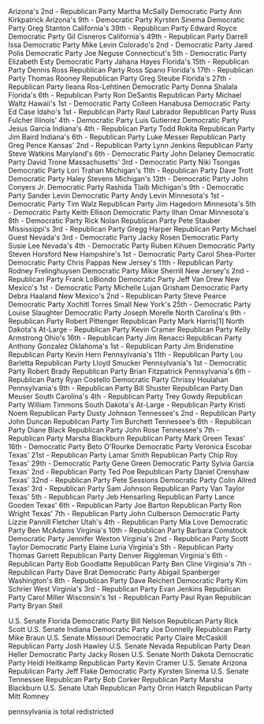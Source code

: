 Arizona's 2nd -	Republican Party Martha McSally	Democratic Party  Ann Kirkpatrick
Arizona's 9th -	Democratic Party  Kyrsten Sinema	Democratic Party  Greg Stanton
California's 39th -	Republican Party Edward Royce	Democratic Party  Gil Cisneros
California's 49th -	Republican Party Darrell Issa	Democratic Party  Mike Levin
Colorado's 2nd -	Democratic Party  Jared Polis	Democratic Party  Joe Neguse
Connecticut's 5th -	Democratic Party  Elizabeth Esty	Democratic Party  Jahana Hayes
Florida's 15th -	Republican Party Dennis Ross	Republican Party Ross Spano
Florida's 17th -	Republican Party Thomas Rooney	Republican Party Greg Steube
Florida's 27th -	Republican Party Ileana Ros-Lehtinen	Democratic Party  Donna Shalala
Florida's 6th -	Republican Party Ron DeSantis	Republican Party Michael Waltz
Hawaii's 1st -	Democratic Party  Colleen Hanabusa	Democratic Party  Ed Case
Idaho's 1st -	Republican Party Raul Labrador	Republican Party Russ Fulcher
Illinois' 4th -	Democratic Party  Luis Gutierrez	Democratic Party  Jesus Garcia
Indiana's 4th -	Republican Party Todd Rokita	Republican Party Jim Baird
Indiana's 6th -	Republican Party Luke Messer	Republican Party Greg Pence
Kansas' 2nd -	Republican Party Lynn Jenkins	Republican Party Steve Watkins
Maryland's 6th -	Democratic Party  John Delaney	Democratic Party  David Trone
Massachusetts' 3rd -	Democratic Party  Niki Tsongas	Democratic Party  Lori Trahan
Michigan's 11th -	Republican Party Dave Trott	Democratic Party  Haley Stevens
Michigan's 13th -	Democratic Party  John Conyers Jr.	Democratic Party  Rashida Tlaib
Michigan's 9th -	Democratic Party  Sander Levin	Democratic Party  Andy Levin
Minnesota's 1st -	Democratic Party  Tim Walz	Republican Party Jim Hagedorn
Minnesota's 5th -	Democratic Party  Keith Ellison	Democratic Party  Ilhan Omar
Minnesota's 8th -	Democratic Party  Rick Nolan	Republican Party Pete Stauber
Mississippi's 3rd -	Republican Party Gregg Harper	Republican Party Michael Guest
Nevada's 3rd -	Democratic Party  Jacky Rosen	Democratic Party  Susie Lee
Nevada's 4th -	Democratic Party  Ruben Kihuen	Democratic Party  Steven Horsford
New Hampshire's 1st -	Democratic Party  Carol Shea-Porter	Democratic Party  Chris Pappas
New Jersey's 11th -	Republican Party Rodney Frelinghuysen	Democratic Party  Mikie Sherrill
New Jersey's 2nd -	Republican Party Frank LoBiondo	Democratic Party  Jeff Van Drew
New Mexico's 1st -	Democratic Party  Michelle Lujan Grisham	Democratic Party  Debra Haaland
New Mexico's 2nd -	Republican Party Steve Pearce	Democratic Party  Xochitl Torres Small
New York's 25th -	Democratic Party  Louise Slaughter	Democratic Party  Joseph Morelle
North Carolina's 9th -	Republican Party Robert Pittenger	Republican Party Mark Harris[1]
North Dakota's At-Large -	Republican Party Kevin Cramer	Republican Party Kelly Armstrong
Ohio's 16th -	Republican Party Jim Renacci	Republican Party Anthony Gonzalez
Oklahoma's 1st -	Republican Party Jim Bridenstine	Republican Party Kevin Hern
Pennsylvania's 11th -	Republican Party Lou Barletta	Republican Party Lloyd Smucker
Pennsylvania's 1st -	Democratic Party  Robert Brady	Republican Party Brian Fitzpatrick
Pennsylvania's 6th -	Republican Party Ryan Costello	Democratic Party  Chrissy Houlahan
Pennsylvania's 9th -	Republican Party Bill Shuster	Republican Party Dan Meuser
South Carolina's 4th -	Republican Party Trey Gowdy	Republican Party William Timmons
South Dakota's At-Large -	Republican Party Kristi Noem	Republican Party Dusty Johnson
Tennessee's 2nd -	Republican Party John Duncan	Republican Party Tim Burchett
Tennessee's 6th -	Republican Party Diane Black	Republican Party John Rose
Tennessee's 7th -	Republican Party Marsha Blackburn	Republican Party Mark Green
Texas' 16th -	Democratic Party  Beto O'Rourke	Democratic Party  Veronica Escobar
Texas' 21st -	Republican Party Lamar Smith	Republican Party Chip Roy
Texas' 29th -	Democratic Party  Gene Green	Democratic Party  Sylvia Garcia
Texas' 2nd -	Republican Party Ted Poe	Republican Party Daniel Crenshaw
Texas' 32nd -	Republican Party Pete Sessions	Democratic Party  Colin Allred
Texas' 3rd -	Republican Party Sam Johnson	Republican Party Van Taylor
Texas' 5th -	Republican Party Jeb Hensarling	Republican Party Lance Gooden
Texas' 6th -	Republican Party Joe Barton	Republican Party Ron Wright
Texas' 7th -	Republican Party John Culberson	Democratic Party  Lizzie Pannill Fletcher
Utah's 4th -	Republican Party Mia Love	Democratic Party  Ben McAdams
Virginia's 10th -	Republican Party Barbara Comstock	Democratic Party  Jennifer Wexton
Virginia's 2nd -	Republican Party Scott Taylor	Democratic Party  Elaine Luria
Virginia's 5th -	Republican Party Thomas Garrett	Republican Party Denver Riggleman
Virginia's 6th -	Republican Party Bob Goodlatte	Republican Party Ben Cline
Virginia's 7th -	Republican Party Dave Brat	Democratic Party  Abigail Spanberger
Washington's 8th -	Republican Party Dave Reichert	Democratic Party  Kim Schrier
West Virginia's 3rd -	Republican Party Evan Jenkins	Republican Party Carol Miller
Wisconsin's 1st -	Republican Party Paul Ryan	Republican Party Bryan Steil

U.S. Senate	Florida	Democratic Party  Bill Nelson	Republican Party Rick Scott
U.S. Senate	Indiana	Democratic Party  Joe Donnelly	Republican Party Mike Braun
U.S. Senate	Missouri	Democratic Party  Claire McCaskill	Republican Party Josh Hawley
U.S. Senate	Nevada	Republican Party Dean Heller	Democratic Party  Jacky Rosen
U.S. Senate	North Dakota	Democratic Party  Heidi Heitkamp	Republican Party Kevin Cramer
U.S. Senate	Arizona	Republican Party Jeff Flake	Democratic Party  Kyrsten Sinema
U.S. Senate	Tennessee	Republican Party Bob Corker	Republican Party Marsha Blackburn
U.S. Senate	Utah	Republican Party Orrin Hatch	Republican Party Mitt Romney

pennsylvania is total redistricted
